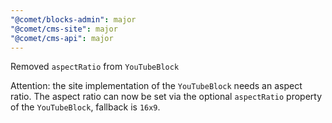 ```yaml
---
"@comet/blocks-admin": major
"@comet/cms-site": major
"@comet/cms-api": major
---
```


Removed `aspectRatio` from `YouTubeBlock`

Attention: the site implementation of the `YouTubeBlock` needs an aspect ratio. The aspect ratio can now be set via the optional `aspectRatio` property of the `YouTubeBlock`, fallback is `16x9`.
